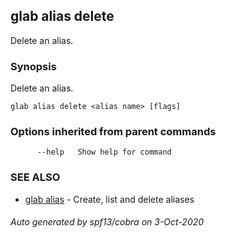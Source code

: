 ## glab alias delete

Delete an alias.

### Synopsis

Delete an alias.

```
glab alias delete <alias name> [flags]
```

### Options inherited from parent commands

```
      --help   Show help for command
```

### SEE ALSO

* [glab alias](glab_alias.md)	 - Create, list and delete aliases

###### Auto generated by spf13/cobra on 3-Oct-2020
